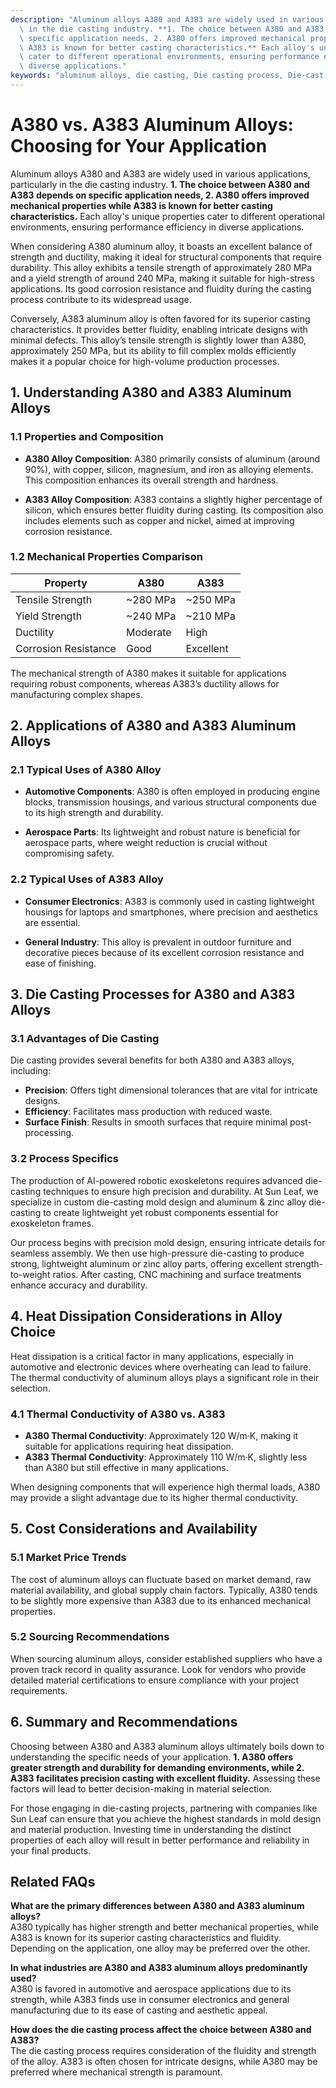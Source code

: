 ```yaml
---
description: "Aluminum alloys A380 and A383 are widely used in various applications, particularly\
  \ in the die casting industry. **1. The choice between A380 and A383 depends on\
  \ specific application needs, 2. A380 offers improved mechanical properties while\
  \ A383 is known for better casting characteristics.** Each alloy's unique properties\
  \ cater to different operational environments, ensuring performance efficiency in\
  \ diverse applications."
keywords: "aluminum alloys, die casting, Die casting process, Die-cast aluminum"
---
```

# A380 vs. A383 Aluminum Alloys: Choosing for Your Application

Aluminum alloys A380 and A383 are widely used in various applications, particularly in the die casting industry. **1. The choice between A380 and A383 depends on specific application needs, 2. A380 offers improved mechanical properties while A383 is known for better casting characteristics.** Each alloy's unique properties cater to different operational environments, ensuring performance efficiency in diverse applications.

When considering A380 aluminum alloy, it boasts an excellent balance of strength and ductility, making it ideal for structural components that require durability. This alloy exhibits a tensile strength of approximately 280 MPa and a yield strength of around 240 MPa, making it suitable for high-stress applications. Its good corrosion resistance and fluidity during the casting process contribute to its widespread usage.

Conversely, A383 aluminum alloy is often favored for its superior casting characteristics. It provides better fluidity, enabling intricate designs with minimal defects. This alloy’s tensile strength is slightly lower than A380, approximately 250 MPa, but its ability to fill complex molds efficiently makes it a popular choice for high-volume production processes.

## **1. Understanding A380 and A383 Aluminum Alloys**

### **1.1 Properties and Composition**

- **A380 Alloy Composition**: A380 primarily consists of aluminum (around 90%), with copper, silicon, magnesium, and iron as alloying elements. This composition enhances its overall strength and hardness.
  
- **A383 Alloy Composition**: A383 contains a slightly higher percentage of silicon, which ensures better fluidity during casting. Its composition also includes elements such as copper and nickel, aimed at improving corrosion resistance.

### **1.2 Mechanical Properties Comparison**

| Property                | A380              | A383              |
|------------------------|-------------------|-------------------|
| Tensile Strength       | ~280 MPa          | ~250 MPa          |
| Yield Strength         | ~240 MPa          | ~210 MPa          |
| Ductility              | Moderate          | High              |
| Corrosion Resistance    | Good              | Excellent         |

The mechanical strength of A380 makes it suitable for applications requiring robust components, whereas A383’s ductility allows for manufacturing complex shapes.

## **2. Applications of A380 and A383 Aluminum Alloys**

### **2.1 Typical Uses of A380 Alloy**

- **Automotive Components**: A380 is often employed in producing engine blocks, transmission housings, and various structural components due to its high strength and durability.

- **Aerospace Parts**: Its lightweight and robust nature is beneficial for aerospace parts, where weight reduction is crucial without compromising safety.

### **2.2 Typical Uses of A383 Alloy**

- **Consumer Electronics**: A383 is commonly used in casting lightweight housings for laptops and smartphones, where precision and aesthetics are essential.

- **General Industry**: This alloy is prevalent in outdoor furniture and decorative pieces because of its excellent corrosion resistance and ease of finishing.

## **3. Die Casting Processes for A380 and A383 Alloys**

### **3.1 Advantages of Die Casting**

Die casting provides several benefits for both A380 and A383 alloys, including:

- **Precision**: Offers tight dimensional tolerances that are vital for intricate designs.
- **Efficiency**: Facilitates mass production with reduced waste.
- **Surface Finish**: Results in smooth surfaces that require minimal post-processing.

### **3.2 Process Specifics**

The production of AI-powered robotic exoskeletons requires advanced die-casting techniques to ensure high precision and durability. At Sun Leaf, we specialize in custom die-casting mold design and aluminum & zinc alloy die-casting to create lightweight yet robust components essential for exoskeleton frames. 

Our process begins with precision mold design, ensuring intricate details for seamless assembly. We then use high-pressure die-casting to produce strong, lightweight aluminum or zinc alloy parts, offering excellent strength-to-weight ratios. After casting, CNC machining and surface treatments enhance accuracy and durability.

## **4. Heat Dissipation Considerations in Alloy Choice**

Heat dissipation is a critical factor in many applications, especially in automotive and electronic devices where overheating can lead to failure. The thermal conductivity of aluminum alloys plays a significant role in their selection.

### **4.1 Thermal Conductivity of A380 vs. A383**

- **A380 Thermal Conductivity**: Approximately 120 W/m·K, making it suitable for applications requiring heat dissipation.
- **A383 Thermal Conductivity**: Approximately 110 W/m·K, slightly less than A380 but still effective in many applications.

When designing components that will experience high thermal loads, A380 may provide a slight advantage due to its higher thermal conductivity.

## **5. Cost Considerations and Availability**

### **5.1 Market Price Trends**

The cost of aluminum alloys can fluctuate based on market demand, raw material availability, and global supply chain factors. Typically, A380 tends to be slightly more expensive than A383 due to its enhanced mechanical properties.

### **5.2 Sourcing Recommendations**

When sourcing aluminum alloys, consider established suppliers who have a proven track record in quality assurance. Look for vendors who provide detailed material certifications to ensure compliance with your project requirements.

## **6. Summary and Recommendations**

Choosing between A380 and A383 aluminum alloys ultimately boils down to understanding the specific needs of your application. **1. A380 offers greater strength and durability for demanding environments, while 2. A383 facilitates precision casting with excellent fluidity.** Assessing these factors will lead to better decision-making in material selection.

For those engaging in die-casting projects, partnering with companies like Sun Leaf can ensure that you achieve the highest standards in mold design and material production. Investing time in understanding the distinct properties of each alloy will result in better performance and reliability in your final products.

## **Related FAQs**

**What are the primary differences between A380 and A383 aluminum alloys?**  
A380 typically has higher strength and better mechanical properties, while A383 is known for its superior casting characteristics and fluidity. Depending on the application, one alloy may be preferred over the other.

**In what industries are A380 and A383 aluminum alloys predominantly used?**  
A380 is favored in automotive and aerospace applications due to its strength, while A383 finds use in consumer electronics and general manufacturing due to its ease of casting and aesthetic appeal.

**How does the die casting process affect the choice between A380 and A383?**  
The die casting process requires consideration of the fluidity and strength of the alloy. A383 is often chosen for intricate designs, while A380 may be preferred where mechanical strength is paramount.
